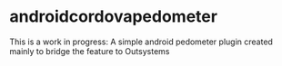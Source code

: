# androidcordovapedometer
This is a work in progress: A simple android pedometer plugin created mainly to bridge the feature to Outsystems
